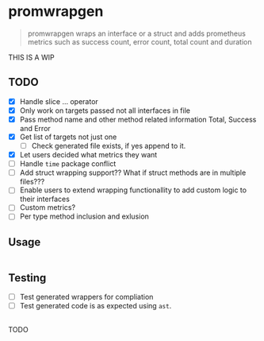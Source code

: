 # promwrapgen

> promwrapgen wraps an interface or a struct and adds prometheus metrics such as success count, error count, total count and duration


THIS IS A WIP

## TODO

- [x] Handle slice ... operator
- [x] Only work on targets passed not all interfaces in file
- [x] Pass method name and other method related information Total, Success and Error
- [x] Get list of targets not just one
    - [ ] Check generated file exists, if yes append to it.
- [x] Let users decided what metrics they want
- [ ] Handle `time` package conflict
- [ ] Add struct wrapping support?? What if struct methods are in multiple files???
- [ ] Enable users to extend wrapping functionallity to add custom logic to their interfaces
- [ ] Custom metrics?
- [ ] Per type method inclusion and exlusion

## Usage

```golang

```

## Testing

- [ ] Test generated wrappers for compliation
- [ ] Test generated code is as expected using `ast`.

## 

TODO
